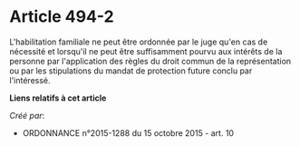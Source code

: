 # Article 494-2

L'habilitation familiale ne peut être ordonnée par le juge qu'en cas de nécessité et lorsqu'il ne peut être suffisamment
pourvu aux intérêts de la personne par l'application des règles du droit commun de la représentation ou par les stipulations
du mandat de protection future conclu par l'intéressé.

**Liens relatifs à cet article**

_Créé par_:

  - ORDONNANCE n°2015-1288 du 15 octobre 2015 - art. 10
